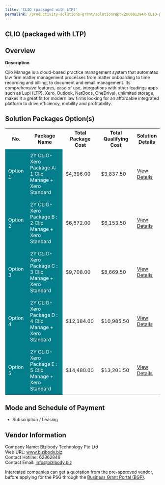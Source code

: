 ```yaml
---
title: 'CLIO (packaged with LTP)'
permalink: /productivity-solutions-grant/solutionrepo/200001394R-CLIO-pkgd-wth-LTP
---
```


## CLIO (packaged with LTP)

## Overview

**Description**

Clio Manage is a cloud-based practice management system that automates law firm matter management processes from matter onboarding to time recording and billing, to document and email management. Its comprehensive features, ease of use, integrations with other leadings apps such as Lupl (LTP), Xero, Outlook, NetDocs, OneDrive), unlimited storage, makes it a great fit for modern law firms looking for an affordable integrated platform to drive efficiency, mobility and profitability.

## Solution Packages Option(s)

<table>
<tr>
<th><b>No.</b></th>
<th><b>Package Name</b></th>
<th><b>Total Package Cost</b></th>
<th><b>Total Qualifying Cost</b></th>
<th><b>Solution Details</b></th>
</tr>
<tr>
<td style='padding: 10px; background-color: #037E8A; color: #FFFFFF;'>Option 1</td>
<td style='padding: 10px; background-color: #037E8A; color: #FFFFFF;'>2Y CLIO-Xero Package A: 1 Clio Manage + Xero Standard</td>
<td style='padding: 10px;'>$4,396.00</td>
<td style='padding: 10px;'>$3,837.50</td>
<td style='padding: 10px;'><a href='/images/psg/Bizibody_Technology_with_LTP_26102023_Desensitised_Annex3_Part1.pdf' target='_blank'>View Details</a></td>
</tr>
<tr>
<td style='padding: 10px; background-color: #037E8A; color: #FFFFFF;'>Option 2</td>
<td style='padding: 10px; background-color: #037E8A; color: #FFFFFF;'>2Y CLIO-Xero Package B : 2 Clio Manage + Xero Standard</td>
<td style='padding: 10px;'>$6,872.00</td>
<td style='padding: 10px;'>$6,153.50</td>
<td style='padding: 10px;'><a href='/images/psg/Bizibody_Technology_with_LTP_26102023_Desensitised_Annex3_Part2.pdf' target='_blank'>View Details</a></td>
</tr>
<tr>
<td style='padding: 10px; background-color: #037E8A; color: #FFFFFF;'>Option 3</td>
<td style='padding: 10px; background-color: #037E8A; color: #FFFFFF;'>2Y CLIO-Xero Package C : 3 Clio Manage + Xero Standard</td>
<td style='padding: 10px;'>$9,708.00</td>
<td style='padding: 10px;'>$8,669.50</td>
<td style='padding: 10px;'><a href='/images/psg/Bizibody_Technology_with_LTP_26102023_Desensitised_Annex3_Part3.pdf' target='_blank'>View Details</a></td>
</tr>
<tr>
<td style='padding: 10px; background-color: #037E8A; color: #FFFFFF;'>Option 4</td>
<td style='padding: 10px; background-color: #037E8A; color: #FFFFFF;'>2Y CLIO-Xero Package D : 4 Clio Manage + Xero Standard</td>
<td style='padding: 10px;'>$12,184.00</td>
<td style='padding: 10px;'>$10,985.50</td>
<td style='padding: 10px;'><a href='/images/psg/Bizibody_Technology_with_LTP_26102023_Desensitised_Annex3_Part4.pdf' target='_blank'>View Details</a></td>
</tr>
<tr>
<td style='padding: 10px; background-color: #037E8A; color: #FFFFFF;'>Option 5</td>
<td style='padding: 10px; background-color: #037E8A; color: #FFFFFF;'>2Y CLIO-Xero Package E : 5 Clio Manage + Xero Standard</td>
<td style='padding: 10px;'>$14,480.00</td>
<td style='padding: 10px;'>$13,201.50</td>
<td style='padding: 10px;'><a href='/images/psg/Bizibody_Technology_with_LTP_26102023_Desensitised_Annex3_Part5.pdf' target='_blank'>View Details</a></td>
</tr>
</table>

## Mode and Schedule of Payment

 - Subscription / Leasing

## Vendor Information

 Company Name: Bizibody Technology Pte Ltd<br>Web URL: www.bizibody.biz <br>Contact Hotline: 62362846 <br>Contact Email: info@bizibody.biz <br>

Interested companies can get a quotation from the pre-approved vendor, before applying for the PSG through the <a href='https://www.businessgrants.gov.sg/' target='_blank' rel='noopener'>Business Grant Portal (BGP)</a>.

<script src="/jquery/resize-tables.js"></script>
